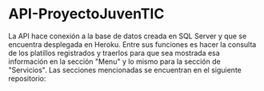 # API-ProyectoJuvenTIC

La API hace conexión a la base de datos creada en SQL Server y que se encuentra desplegada en Heroku. 
Entre sus funciones es hacer la consulta de los platillos registrados y traerlos para que sea mostrada esa información en la sección "Menu" y lo mismo para la sección de "Servicios".
Las secciones mencionadas se encuentran en el siguiente repositorio: 

